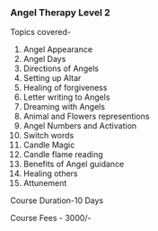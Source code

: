 ### Angel Therapy Level 2


Topics covered-

1. Angel Appearance 
2. Angel Days
3. Directions of Angels
4. Setting up Altar
5. Healing of forgiveness 
6. Letter writing to Angels
7. Dreaming with Angels
8. Animal and Flowers representions
9. Angel Numbers and Activation 
10. Switch words
11. Candle Magic
12. Candle flame reading
13. Benefits of Angel guidance 
14. Healing others
15. Attunement 


Course Duration-10 Days

Course Fees - 3000/-
